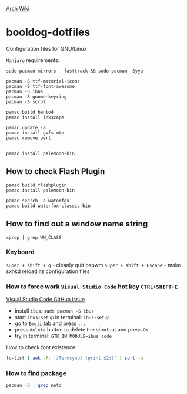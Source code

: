 [Arch Wiki](https://wiki.archlinux.org/index.php/bspwm)
# booldog-dotfiles
Configuration files for GNU/Linux

`Manjaro` requirements:
```
sudo pacman-mirrors --fasttrack && sudo pacman -Syyu

pacman -S ttf-material-icons
pacman -S ttf-font-awesome
pacman -S ibus
pacman -S gnome-keyring
pacman -S scrot

pamac build bento4
pamac install inkscape

pamac update -a
pamac install gvfs-mtp
pamac remove perl


pamac install palemoon-bin
```

## How to check Flash Plugin
```shell
pamac build flashplugin
pamac install palemoon-bin

pamac search -a waterfox
pamac build waterfox-classic-bin
```

## How to find out a window name string
```shell
xprop | grep WM_CLASS
```

### Keyboard
`super + shift + q` - cleanly quit bspwm
`super + shift + Escape` - make sxhkd reload its configuration files

### How to force work `Visual Studio Code` hot key `CTRL+SHIFT+E`
[Visual Studio Code GitHub issue](https://github.com/microsoft/vscode/issues/48480)
* install `ibus`: `sudo pacman -S ibus`
* start `ibus-setup` in terminal: `ibus-setup`
* go to `Emoji` tab and press `...`
* press `delete` button to delete the shortcut and press `OK`
* try in terminal: `GTK_IM_MODULE=ibus code`

How to check font existence:
```bash
fc-list | awk -F: '/Termsynu/ {print $2;}' | sort -u
```

### How to find package
```bash
pacman -Q | grep noto
```
